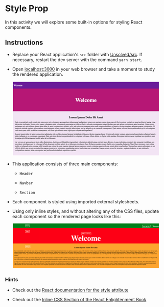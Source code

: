 # Style Prop

In this activity we will explore some built-in options for styling React components.

## Instructions

* Replace your React application's `src` folder with [Unsolved/src](Unsolved/src). If necessary, restart the dev server with the command `yarn start`.

* Open [localhost:3000](http://localhost:3000) in your web browser and take a moment to study the rendered application.

  ![Initial Page](Images/01-InitialPage.png)

* This application consists of three main components:

  * `Header`

  * `Navbar`

  * `Section`

* Each component is styled using imported external stylesheets.

* Using only inline styles, and without altering any of the CSS files, update each component so the rendered page looks like this:

  ![Inline Styled Page](Images/02-InlineStyled.png)

### Hints

* Check out the [React documentation for the style attribute](https://facebook.github.io/react/docs/dom-elements.html#style)

* Check out the [Inline CSS Section of the React Enlightenment Book](https://www.reactenlightenment.com/react-jsx/5.6.html)
